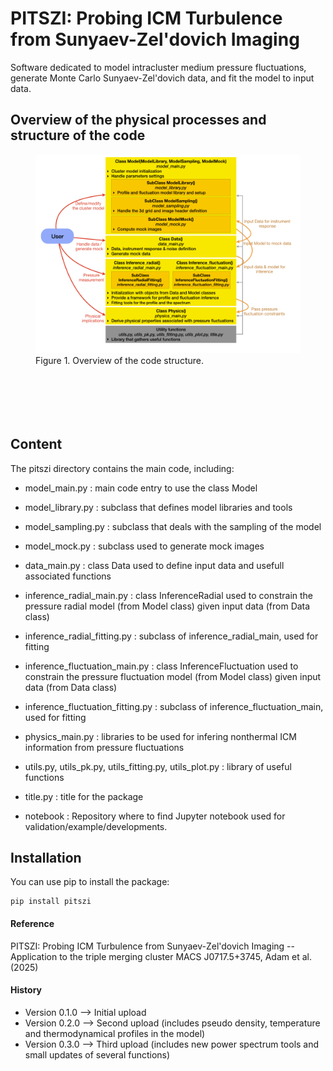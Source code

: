 #  PITSZI: Probing ICM Turbulence from Sunyaev-Zel'dovich Imaging 
Software dedicated to model intracluster medium pressure fluctuations, generate Monte Carlo Sunyaev-Zel'dovich data, and fit the model to input data.

                                                            
## Overview of the physical processes and structure of the code
<figure>
	<img src="/overview.png" width="600" />
	<figcaption> Figure 1. Overview of the code structure.</figcaption>
</figure>

<p style="margin-bottom:3cm;"> </p>


## Content
The pitszi directory contains the main code, including:

- model_main.py : 
	main code entry to use the class Model
    
- model_library.py : 
        subclass that defines model libraries and tools

- model_sampling.py : 
        subclass that deals with the sampling of the model
   
- model_mock.py : 
        subclass used to generate mock images

- data_main.py : 
	class Data used to define input data and usefull associated functions

- inference_radial_main.py : 
  	class InferenceRadial used to constrain the pressure radial model (from Model class) given input data (from Data class)

- inference_radial_fitting.py :
	subclass of inference_radial_main, used for fitting

- inference_fluctuation_main.py : 
  	class InferenceFluctuation used to constrain the pressure fluctuation model (from Model class) given input data (from Data class)

- inference_fluctuation_fitting.py :
	subclass of inference_fluctuation_main, used for fitting

- physics_main.py : 
  	libraries to be used for infering nonthermal ICM information from pressure fluctuations
  
- utils.py, utils_pk.py, utils_fitting.py, utils_plot.py : 
	library of useful functions

- title.py : 
	title for the package

- notebook :
	Repository where to find Jupyter notebook used for validation/example/developments. 


## Installation
You can use pip to install the package:

```
pip install pitszi
```

#### Reference
PITSZI: Probing ICM Turbulence from Sunyaev-Zel'dovich Imaging -- Application to the triple merging cluster MACS J0717.5+3745, 
Adam et al. (2025)

#### History
- Version 0.1.0 --> Initial upload
- Version 0.2.0 --> Second upload (includes pseudo density, temperature and thermodynamical profiles in the model)
- Version 0.3.0 --> Third upload (includes new power spectrum tools and small updates of several functions)


